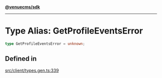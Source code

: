 [**@venuecms/sdk**](../Index.md)

***

# Type Alias: GetProfileEventsError

```ts
type GetProfileEventsError = unknown;
```

## Defined in

[src/client/types.gen.ts:339](https://github.com/venuecms/sdk/blob/c07c18831cf33fafb3b37826410f2b30773eb6c2/src/client/types.gen.ts#L339)
